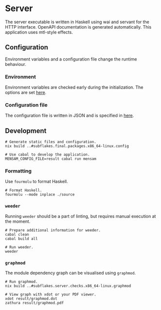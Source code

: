 # Server

The server executable is written in Haskell using wai and servant for the HTTP interface.
OpenAPI documentation is generated automatically.
This application uses mtl-style effects.

## Configuration

Environment variables and a configuration file change the runtime behaviour.

### Environment

Environment variables are checked early during the initialization.
The options are set [here](./source/library/Mensam/Server/Environment.hs).

### Configuration file

The configuration file is written in JSON and is specified in [here](./source/library/Mensam/Server/Configuration.hs).

## Development

```
# Generate static files and configuration.
nix build ..#subflakes.final.packages.x86_64-linux.config

# Use cabal to develop the application.
MENSAM_CONFIG_FILE=result cabal run mensam
```

### Formatting

Use `fourmolu` to format Haskell.

```
# Format Haskell.
fourmolu --mode inplace ./source
```

### `weeder`

Running `weeder` should be a part of linting, but requires manual execution at the moment.

```
# Prepare additional information for weeder.
cabal clean
cabal build all

# Run weeder.
weeder
```

### `graphmod`

The module dependency graph can be visualised using `graphmod`.

```
# Run graphmod.
nix build ..#subflakes.server.checks.x86_64-linux.graphmod

# View graph with xdot or your PDF viewer.
xdot result/graphmod.dot
zathura result/graphmod.pdf
```
